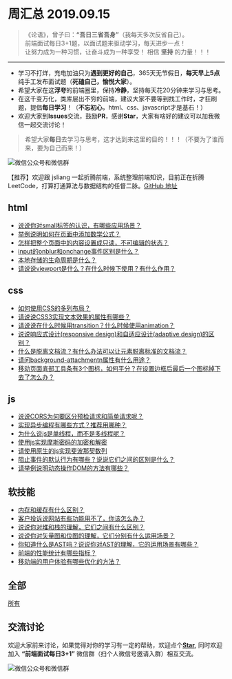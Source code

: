 # 周汇总 2019.09.15

> 《论语》，曾子曰：**“吾日三省吾身”**（我每天多次反省自己）。  
> 前端面试每日3+1题，以面试题来驱动学习，每天进步一点！  
> 让努力成为一种习惯，让奋斗成为一种享受！
> 相信 **坚持** 的力量！！！

---
- 学习不打烊，充电加油只为**遇到更好的自己**，365天无节假日，**每天早上5点**纯手工发布面试题（**死磕自己，愉悦大家**）。
- 希望大家在这**浮夸**的前端圈里，保持**冷静**，坚持每天花20分钟来学习与思考。
- 在这千变万化，类库层出不穷的前端，建议大家不要等到找工作时，才狂刷题，提倡**每日学习**！（**不忘初心**，html、css、javascript才是基石！）
- 欢迎大家到**Issues**交流，鼓励**PR**，感谢**Star**，大家有啥好的建议可以加我微信一起交流讨论！
> 希望大家**每日**去学习与思考，这才达到来这里的目的！！！（不要为了谁而来，要为自己而来！）

![微信公众号和微信群](https://github.com/haizlin/fe-interview/raw/master/resource/images/qrcode.jpg)

【推荐】欢迎跟 jsliang 一起折腾前端，系统整理前端知识，目前正在折腾 LeetCode，打算打通算法与数据结构的任督二脉。[GitHub 地址](https://github.com/LiangJunrong/document-library)

## html
- [说说你对small标签的认识，有哪些应用场景？](https://github.com/haizlin/fe-interview/issues/1205)
- [举例说明如何在页面中添加数学公式？](https://github.com/haizlin/fe-interview/issues/1201)
- [怎样把整个页面中的内容设置成只读，不可编辑的状态？](https://github.com/haizlin/fe-interview/issues/1182)
- [input的onblur和onchange事件区别是什么？](https://github.com/haizlin/fe-interview/issues/1178)
- [本地存储的生命周期是什么？](https://github.com/haizlin/fe-interview/issues/1174)
- [请说说viewport是什么？在什么时候下使用？有什么作用？](https://github.com/haizlin/fe-interview/issues/1169)

## css
- [如何使用CSS的多列布局？](https://github.com/haizlin/fe-interview/issues/1206)
- [请说说CSS3实现文本效果的属性有哪些？](https://github.com/haizlin/fe-interview/issues/1202)
- [请说说在什么时候用transition？什么时候使用animation？](https://github.com/haizlin/fe-interview/issues/1198)
- [说说响应式设计(responsive design)和自适应设计(adaptive design)的区别？](https://github.com/haizlin/fe-interview/issues/1183)
- [什么是脱离文档流？有什么办法可以让元素脱离标准的文档流？](https://github.com/haizlin/fe-interview/issues/1179)
- [请问background-attachmentn属性有什么用途？](https://github.com/haizlin/fe-interview/issues/1175)
- [移动页面底部工具条有3个图标，如何平分？在设置边框后最后一个图标掉下去了怎么办？](https://github.com/haizlin/fe-interview/issues/1170)

## js
- [说说CORS为何要区分预检请求和简单请求呢？](https://github.com/haizlin/fe-interview/issues/1207)
- [实现异步编程有哪些方式？推荐用哪种？](https://github.com/haizlin/fe-interview/issues/1203)
- [为什么说js是单线程，而不是多线程呢？](https://github.com/haizlin/fe-interview/issues/1199)
- [使用js实现摩斯密码的加密和解密](https://github.com/haizlin/fe-interview/issues/1184)
- [请使用原生的js实现斐波那契数列](https://github.com/haizlin/fe-interview/issues/1180)
- [阻止事件的默认行为有哪些？说说它们之间的区别是什么？](https://github.com/haizlin/fe-interview/issues/1176)
- [请举例说明动态操作DOM的方法有哪些？](https://github.com/haizlin/fe-interview/issues/1171)

## 软技能
- [内存和缓存有什么区别？](https://github.com/haizlin/fe-interview/issues/1208)
- [客户投诉说网站有些功能用不了，你该怎么办？](https://github.com/haizlin/fe-interview/issues/1204)
- [说说你对堆和栈的理解，它们之间有什么区别？](https://github.com/haizlin/fe-interview/issues/1200)
- [说说你对矢量图和位图的理解，它们分别有什么运用场景？](https://github.com/haizlin/fe-interview/issues/1185)
- [你知道什么是AST吗？说说你对AST的理解，它的运用场景有哪些？](https://github.com/haizlin/fe-interview/issues/1181)
- [前端的性能统计有哪些指标？](https://github.com/haizlin/fe-interview/issues/1177)
- [移动端的用户体验有哪些优化的方法？](https://github.com/haizlin/fe-interview/issues/1172)

## 全部
[所有](https://github.com/haizlin/fe-interview/blob/master/category/week.md)

## 交流讨论
欢迎大家前来讨论，如果觉得对你的学习有一定的帮助，欢迎点个[**Star**](https://github.com/haizlin/fe-interview), 同时欢迎加入 **“前端面试每日3+1”** 微信群（扫个人微信号邀请入群）相互交流。

![微信公众号和微信群](https://github.com/haizlin/fe-interview/raw/master/resource/images/qrcode.jpg)